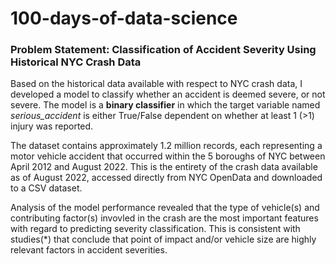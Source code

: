 # 100-days-of-data-science

### Problem Statement: Classification of Accident Severity Using Historical NYC Crash Data

Based on the historical data available with respect to NYC crash data, I developed a model to classify whether an accident is deemed severe, or not severe. The model is a **binary classifier** in which the target variable named *serious_accident* is either True/False dependent on whether at least 1 (>1) injury was reported. 

The dataset contains approximately 1.2 million records, each representing a motor vehicle accident that occurred within the 5 boroughs of NYC between April 2012 and August 2022. This is the entirety of the crash data available as of August 2022, accessed directly from NYC OpenData and downloaded to a CSV dataset.

Analysis of the model performance revealed that the type of vehicle(s) and contributing factor(s) invovled in the crash are the most important features with regard to predicting severity classification. This is consistent with studies(*) that conclude that point of impact and/or vehicle size are highly relevant factors in accident severities.

